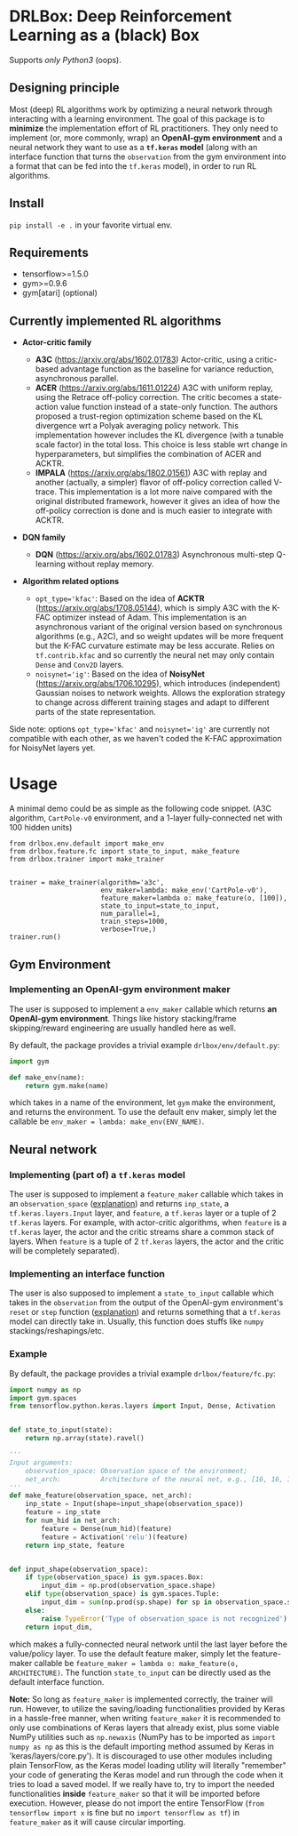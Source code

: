 # DRLBox: Deep Reinforcement Learning as a (black) Box
Supports *only Python3* (oops).

## Designing principle
Most (deep) RL algorithms work by optimizing a neural network through interacting with a learning environment.  The goal of this package is to **minimize** the implementation effort of RL practitioners.  They only need to implement (or, more commonly, wrap) an **OpenAI-gym environment** and a neural network they want to use as a **`tf.keras` model** (along with an interface function that turns the `observation` from the gym environment into a format that can be fed into the `tf.keras` model), in order to run RL algorithms.

## Install
`pip install -e .` in your favorite virtual env.

## Requirements
- tensorflow>=1.5.0
- gym>=0.9.6
- gym[atari] (optional)

## Currently implemented RL algorithms
- **Actor-critic family**
  - **A3C**  (https://arxiv.org/abs/1602.01783)  Actor-critic, using a critic-based advantage function as the baseline for variance reduction, asynchronous parallel.
  - **ACER**  (https://arxiv.org/abs/1611.01224)  A3C with uniform replay, using the Retrace off-policy correction.  The critic becomes a state-action value function instead of a state-only function.  The authors proposed a trust-region optimization scheme based on the KL divergence wrt a Polyak averaging policy network.  This implementation however includes the KL divergence (with a tunable scale factor) in the total loss.  This choice is less stable wrt change in hyperparameters, but simplifies the combination of ACER and ACKTR.
  - **IMPALA**  (https://arxiv.org/abs/1802.01561)  A3C with replay and another (actually, a simpler) flavor of off-policy correction called V-trace.  This implementation is a lot more naive compared with the original distributed framework, however it gives an idea of how the off-policy correction is done and is much easier to integrate with ACKTR.

- **DQN family**
  - **DQN**  (https://arxiv.org/abs/1602.01783)  Asynchronous multi-step Q-learning without replay memory.

- **Algorithm related options**
  - `opt_type='kfac'`: Based on the idea of **ACKTR** (https://arxiv.org/abs/1708.05144), which is simply A3C with the K-FAC optimizer instead of Adam.  This implementation is an asynchronous variant of the original version based on synchronous algorithms (e.g., A2C), and so weight updates will be more frequent but the K-FAC curvature estimate may be less accurate.  Relies on `tf.contrib.kfac` and so currently the neural net may only contain `Dense` and `Conv2D` layers.
  - `noisynet='ig'`: Based on the idea of **NoisyNet** (https://arxiv.org/abs/1706.10295), which introduces (independent) Gaussian noises to network weights.  Allows the exploration strategy to change across different training stages and adapt to different parts of the state representation.

Side note: options `opt_type='kfac'` and `noisynet='ig'` are currently not compatible with each other, as we haven't coded the K-FAC approximation for NoisyNet layers yet.

# Usage
A minimal demo could be as simple as the following code snippet.  (A3C algorithm, `CartPole-v0` environment, and a 1-layer fully-connected net with 100 hidden units)
```
from drlbox.env.default import make_env
from drlbox.feature.fc import state_to_input, make_feature
from drlbox.trainer import make_trainer


trainer = make_trainer(algorithm='a3c',
                       env_maker=lambda: make_env('CartPole-v0'),
                       feature_maker=lambda o: make_feature(o, [100]),
                       state_to_input=state_to_input,
                       num_parallel=1,
                       train_steps=1000,
                       verbose=True,)
trainer.run()
```

## Gym Environment
### Implementing an OpenAI-gym environment maker
The user is supposed to implement a `env_maker` callable which returns **an OpenAI-gym environment**.  Things like history stacking/frame skipping/reward engineering are usually handled here as well.

By default, the package provides a trivial example `drlbox/env/default.py`:
```python
import gym

def make_env(name):
    return gym.make(name)
```
which takes in a name of the environment, let `gym` make the environment, and returns the environment.  To use the default env maker, simply let the callable be `env_maker = lambda: make_env(ENV_NAME)`.


## Neural network
### Implementing (part of) a `tf.keras` model
The user is supposed to implement a `feature_maker` callable which takes in an `observation_space` ([explanation](https://gym.openai.com/docs)) and returns `inp_state`, a `tf.keras.layers.Input` layer, and `feature`, a `tf.keras` layer or a tuple of 2 `tf.keras` layers.  For example, with actor-critic algorithms, when `feature` is a `tf.keras` layer, the actor and the critic streams share a common stack of layers. When `feature` is a tuple of 2 `tf.keras` layers, the actor and the critic will be completely separated).

### Implementing an interface function
The user is also supposed to implement a `state_to_input` callable which takes in the `observation` from the output of the OpenAI-gym environment's `reset` or `step` function ([explanation](https://gym.openai.com/docs)) and returns something that a `tf.keras` model can directly take in.  Usually, this function does stuffs like `numpy` stackings/reshapings/etc.

### Example
By default, the package provides a trivial example `drlbox/feature/fc.py`:
```python
import numpy as np
import gym.spaces
from tensorflow.python.keras.layers import Input, Dense, Activation


def state_to_input(state):
    return np.array(state).ravel()

'''
Input arguments:
    observation_space: Observation space of the environment;
    net_arch:          Architecture of the neural net, e.g., [16, 16, 16].
'''
def make_feature(observation_space, net_arch):
    inp_state = Input(shape=input_shape(observation_space))
    feature = inp_state
    for num_hid in net_arch:
        feature = Dense(num_hid)(feature)
        feature = Activation('relu')(feature)
    return inp_state, feature


def input_shape(observation_space):
    if type(observation_space) is gym.spaces.Box:
        input_dim = np.prod(observation_space.shape)
    elif type(observation_space) is gym.spaces.Tuple:
        input_dim = sum(np.prod(sp.shape) for sp in observation_space.spaces)
    else:
        raise TypeError('Type of observation_space is not recognized')
    return input_dim,
```
which makes a fully-connected neural network until the last layer before the value/policy layer.  To use the default feature maker, simply let the feature-maker callable be `feature_maker = lambda o: make_feature(o, ARCHITECTURE)`.  The function `state_to_input` can be directly used as the default interface function.

**Note:**  So long as `feature_maker` is implemented correctly, the trainer will run.  However, to utilize the saving/loading functionalities provided by Keras in a hassle-free manner, when writing `feature_maker` it is recommended to only use combinations of Keras layers that already exist, plus some viable NumPy utilities such as `np.newaxis` (NumPy has to be imported as `import numpy as np` as this is the default importing method assumed by Keras in 'keras/layers/core.py').  It is discouraged to use other modules including plain TensorFlow, as the Keras model loading utility will literally "remember" your code of generating the Keras model and run through the code when it tries to load a saved model.  If we really have to, try to import the needed functionalities **inside** `feature_maker` so that it will be imported before execution.  However, please do not import the entire TensorFlow (`from tensorflow import x` is fine but no `import tensorflow as tf`) in `feature_maker` as it will cause circular importing.


